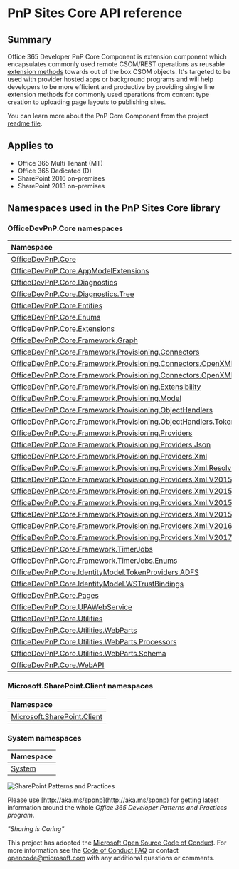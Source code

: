 # PnP Sites Core API reference

## Summary
Office 365 Developer PnP Core Component is extension component which encapsulates commonly used remote CSOM/REST operations as reusable [extension methods](http://msdn.microsoft.com/en-us/library/bb383977.aspx) towards out of the box CSOM objects. It's targeted to be used with provider hosted apps or background programs and will help developers to be more efficient and productive by providing single line extension methods for commonly used operations from content type creation to uploading page layouts to publishing sites.

You can learn more about the PnP Core Component from the project [readme file](https://github.com/SharePoint/PnP-Sites-Core/blob/master/Core/README.md). 

## Applies to
-  Office 365 Multi Tenant (MT)
-  Office 365 Dedicated (D)
-  SharePoint 2016 on-premises
-  SharePoint 2013 on-premises


## Namespaces used in the PnP Sites Core library
### OfficeDevPnP.Core namespaces
|**Namespace**|
|:-----|
|[OfficeDevPnP.Core](OfficeDevPnP.Core.md)|
|[OfficeDevPnP.Core.AppModelExtensions](OfficeDevPnP.Core.AppModelExtensions.md)|
|[OfficeDevPnP.Core.Diagnostics](OfficeDevPnP.Core.Diagnostics.md)|
|[OfficeDevPnP.Core.Diagnostics.Tree](OfficeDevPnP.Core.Diagnostics.Tree.md)|
|[OfficeDevPnP.Core.Entities](OfficeDevPnP.Core.Entities.md)|
|[OfficeDevPnP.Core.Enums](OfficeDevPnP.Core.Enums.md)|
|[OfficeDevPnP.Core.Extensions](OfficeDevPnP.Core.Extensions.md)|
|[OfficeDevPnP.Core.Framework.Graph](OfficeDevPnP.Core.Framework.Graph.md)|
|[OfficeDevPnP.Core.Framework.Provisioning.Connectors](OfficeDevPnP.Core.Framework.Provisioning.Connectors.md)|
|[OfficeDevPnP.Core.Framework.Provisioning.Connectors.OpenXML](OfficeDevPnP.Core.Framework.Provisioning.Connectors.OpenXML.md)|
|[OfficeDevPnP.Core.Framework.Provisioning.Connectors.OpenXML.Model](OfficeDevPnP.Core.Framework.Provisioning.Connectors.OpenXML.Model.md)|
|[OfficeDevPnP.Core.Framework.Provisioning.Extensibility](OfficeDevPnP.Core.Framework.Provisioning.Extensibility.md)|
|[OfficeDevPnP.Core.Framework.Provisioning.Model](OfficeDevPnP.Core.Framework.Provisioning.Model.md)|
|[OfficeDevPnP.Core.Framework.Provisioning.ObjectHandlers](OfficeDevPnP.Core.Framework.Provisioning.ObjectHandlers.md)|
|[OfficeDevPnP.Core.Framework.Provisioning.ObjectHandlers.TokenDefinitions](OfficeDevPnP.Core.Framework.Provisioning.ObjectHandlers.TokenDefinitions.md)|
|[OfficeDevPnP.Core.Framework.Provisioning.Providers](OfficeDevPnP.Core.Framework.Provisioning.Providers.md)|
|[OfficeDevPnP.Core.Framework.Provisioning.Providers.Json](OfficeDevPnP.Core.Framework.Provisioning.Providers.Json.md)|
|[OfficeDevPnP.Core.Framework.Provisioning.Providers.Xml](OfficeDevPnP.Core.Framework.Provisioning.Providers.Xml.md)|
|[OfficeDevPnP.Core.Framework.Provisioning.Providers.Xml.Resolvers](OfficeDevPnP.Core.Framework.Provisioning.Providers.Xml.Resolvers.md)|
|[OfficeDevPnP.Core.Framework.Provisioning.Providers.Xml.V201503](OfficeDevPnP.Core.Framework.Provisioning.Providers.Xml.V201503.md)|
|[OfficeDevPnP.Core.Framework.Provisioning.Providers.Xml.V201505](OfficeDevPnP.Core.Framework.Provisioning.Providers.Xml.V201505.md)|
|[OfficeDevPnP.Core.Framework.Provisioning.Providers.Xml.V201508](OfficeDevPnP.Core.Framework.Provisioning.Providers.Xml.V201508.md)|
|[OfficeDevPnP.Core.Framework.Provisioning.Providers.Xml.V201512](OfficeDevPnP.Core.Framework.Provisioning.Providers.Xml.V201512.md)|
|[OfficeDevPnP.Core.Framework.Provisioning.Providers.Xml.V201605](OfficeDevPnP.Core.Framework.Provisioning.Providers.Xml.V201605.md)|
|[OfficeDevPnP.Core.Framework.Provisioning.Providers.Xml.V201705](OfficeDevPnP.Core.Framework.Provisioning.Providers.Xml.V201705.md)|
|[OfficeDevPnP.Core.Framework.TimerJobs](OfficeDevPnP.Core.Framework.TimerJobs.md)|
|[OfficeDevPnP.Core.Framework.TimerJobs.Enums](OfficeDevPnP.Core.Framework.TimerJobs.Enums.md)|
|[OfficeDevPnP.Core.IdentityModel.TokenProviders.ADFS](OfficeDevPnP.Core.IdentityModel.TokenProviders.ADFS.md)|
|[OfficeDevPnP.Core.IdentityModel.WSTrustBindings](OfficeDevPnP.Core.IdentityModel.WSTrustBindings.md)|
|[OfficeDevPnP.Core.Pages](OfficeDevPnP.Core.Pages.md)|
|[OfficeDevPnP.Core.UPAWebService](OfficeDevPnP.Core.UPAWebService.md)|
|[OfficeDevPnP.Core.Utilities](OfficeDevPnP.Core.Utilities.md)|
|[OfficeDevPnP.Core.Utilities.WebParts](OfficeDevPnP.Core.Utilities.WebParts.md)|
|[OfficeDevPnP.Core.Utilities.WebParts.Processors](OfficeDevPnP.Core.Utilities.WebParts.Processors.md)|
|[OfficeDevPnP.Core.Utilities.WebParts.Schema](OfficeDevPnP.Core.Utilities.WebParts.Schema.md)|
|[OfficeDevPnP.Core.WebAPI](OfficeDevPnP.Core.WebAPI.md)|
### Microsoft.SharePoint.Client namespaces
|**Namespace**|
|:-----|
|[Microsoft.SharePoint.Client](Microsoft.SharePoint.Client.md)|
### System namespaces
|**Namespace**|
|:-----|
|[System](System.md)|



![SharePoint Patterns and Practices](https://devofficecdn.azureedge.net/media/Default/PnP/sppnp.png)

Please use [http://aka.ms/sppnp](http://aka.ms/sppnp) for getting latest information around the whole *Office 365 Developer Patterns and Practices program*.

*"Sharing is Caring"*

This project has adopted the [Microsoft Open Source Code of Conduct](https://opensource.microsoft.com/codeofconduct/). For more information see the [Code of Conduct FAQ](https://opensource.microsoft.com/codeofconduct/faq/) or contact [opencode@microsoft.com](mailto:opencode@microsoft.com) with any additional questions or comments.